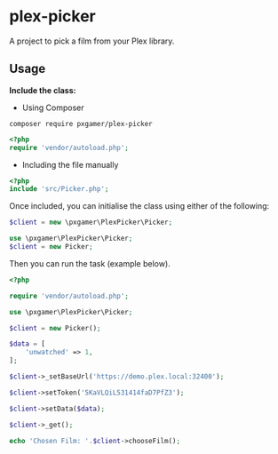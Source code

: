 # plex-picker

A project to pick a film from your Plex library.

## Usage

__Include the class:__
- Using Composer  

`composer require pxgamer/plex-picker`  
```php
<?php
require 'vendor/autoload.php';
```
- Including the file manually  
```php
<?php
include 'src/Picker.php';
```

Once included, you can initialise the class using either of the following:

```php
$client = new \pxgamer\PlexPicker\Picker;
```
```php
use \pxgamer\PlexPicker\Picker;
$client = new Picker;
```

Then you can run the task (example below).

```php
<?php

require 'vendor/autoload.php';

use \pxgamer\PlexPicker\Picker;

$client = new Picker();

$data = [
    'unwatched' => 1,
];

$client->_setBaseUrl('https://demo.plex.local:32400');

$client->setToken('5KaVLQiL531414faD7PfZ3');

$client->setData($data);

$client->_get();

echo 'Chosen Film: '.$client->chooseFilm();

```